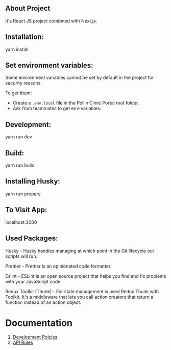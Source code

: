 ## About Project

It's React JS project combined with Next.js.

## Installation:

yarn install

## Set environment variables:

Some environment variables cannot be set by default in the project for security reasons.

To get them:
- Create a `.env.local` file in the Pollin Clinic Portal root folder.
- Ask from teammates to get env-variables. 

## Development:

yarn run dev

## Build:

yarn run build

## Installing Husky:

yarn run prepare

## To Visit App:

localhost:3000

## Used Packages:

Husky - Husky handles managing at which point in the Git lifecycle our scripts will run.

Prettier - Prettier is an opinionated code formatter.

Eslint - ESLint is an open source project that helps you find and fix problems with your JavaScript code.

Redux Toolkit (Thunk) - For state management is used Redux Thunk with Toolkit. It's a middleware that lets you call action creators that return a function instead of an action object.


# Documentation

1. [Development Polcies](https://docs.google.com/document/d/1Iez6mYaCN5FO3Ehfb8MgCPe1MiSL_LRpLI5lj_3VFDg/edit#heading=h.e77667m46viu)
1. [API Rules](https://github.com/OPN-Technologies/pollin-tech-docs/blob/master/APIRequirements/GeneralAPIRules.md)
